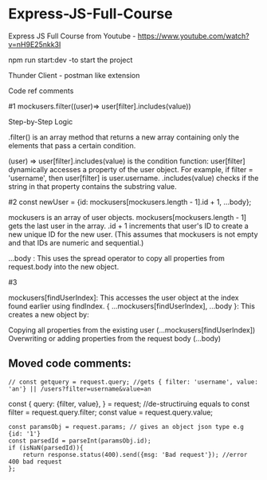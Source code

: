 # Express-JS-Full-Course
Express JS Full Course from Youtube - https://www.youtube.com/watch?v=nH9E25nkk3I


npm run start:dev -to start the project


Thunder Client - postman like extension

Code ref comments

#1 
 mockusers.filter((user)=> user[filter].includes(value))

 Step-by-Step Logic


.filter() is an array method that returns a new array containing only the elements that pass a certain condition.


(user) => user[filter].includes(value) is the condition function:
    user[filter] dynamically accesses a property of the user object. For example, if filter = 'username', then user[filter] is user.username.
    .includes(value) checks if the string in that property contains the substring value.




#2
const newUser = {id: mockusers[mockusers.length - 1].id + 1, ...body};

mockusers is an array of user objects.
mockusers[mockusers.length - 1] gets the last user in the array.
.id + 1 increments that user's ID to create a new unique ID for the new user.
(This assumes that mockusers is not empty and that IDs are numeric and sequential.)

...body : This uses the spread operator to copy all properties from request.body into the new object.


#3

mockusers[findUserIndex]: This accesses the user object at the index found earlier using findIndex.
{ ...mockusers[findUserIndex], ...body }: This creates a new object by:

Copying all properties from the existing user (...mockusers[findUserIndex])
Overwriting or adding properties from the request body (...body)






## Moved code comments:
    // const getquery = request.query; //gets { filter: 'username', value: 'an'} || /users?filter=username&value=an 

const { 
        query: {filter, value},
    } = request; //de-structiruing equals to const filter = request.query.filter; const value = request.query.value;



    const paramsObj = request.params; // gives an object json type e.g {id: '1'}
    const parsedId = parseInt(paramsObj.id);
    if (isNaN(parsedId)){
        return response.status(400).send({msg: 'Bad request'}); //error 400 bad request
    };


    